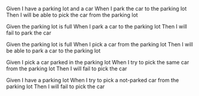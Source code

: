 Given I have a parking lot and a car
When I park the car to the parking lot
Then I will be able to pick the car from the parking lot

Given the parking lot is full
When I park a car to the parking lot
Then I will fail to park the car

Given the parking lot is full
When I pick a car from the parking lot
Then I will be able to park a car to the parking lot

Given I pick a car parked in the parking lot
When I try to pick the same car from the parking lot
Then I will fail to pick the car

Given I have a parking lot
When I try to pick a not-parked car from the parking lot
Then I will fail to pick the car